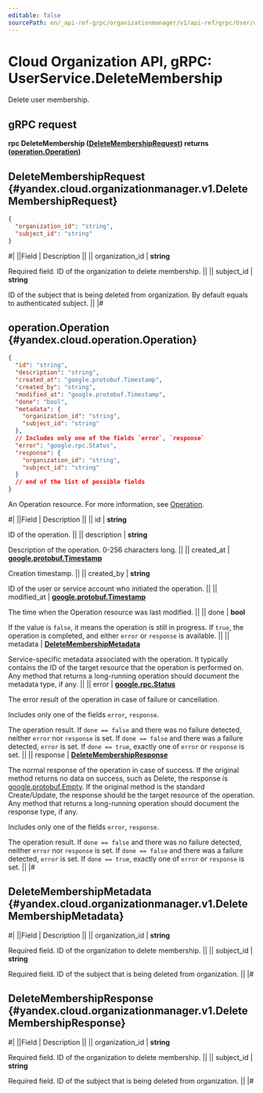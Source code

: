 ```yaml
---
editable: false
sourcePath: en/_api-ref-grpc/organizationmanager/v1/api-ref/grpc/User/deleteMembership.md
---
```


# Cloud Organization API, gRPC: UserService.DeleteMembership

Delete user membership.

## gRPC request

**rpc DeleteMembership ([DeleteMembershipRequest](#yandex.cloud.organizationmanager.v1.DeleteMembershipRequest)) returns ([operation.Operation](#yandex.cloud.operation.Operation))**

## DeleteMembershipRequest {#yandex.cloud.organizationmanager.v1.DeleteMembershipRequest}

```json
{
  "organization_id": "string",
  "subject_id": "string"
}
```

#|
||Field | Description ||
|| organization_id | **string**

Required field. ID of the organization to delete membership. ||
|| subject_id | **string**

ID of the subject that is being deleted from organization.
By default equals to authenticated subject. ||
|#

## operation.Operation {#yandex.cloud.operation.Operation}

```json
{
  "id": "string",
  "description": "string",
  "created_at": "google.protobuf.Timestamp",
  "created_by": "string",
  "modified_at": "google.protobuf.Timestamp",
  "done": "bool",
  "metadata": {
    "organization_id": "string",
    "subject_id": "string"
  },
  // Includes only one of the fields `error`, `response`
  "error": "google.rpc.Status",
  "response": {
    "organization_id": "string",
    "subject_id": "string"
  }
  // end of the list of possible fields
}
```

An Operation resource. For more information, see [Operation](/docs/api-design-guide/concepts/operation).

#|
||Field | Description ||
|| id | **string**

ID of the operation. ||
|| description | **string**

Description of the operation. 0-256 characters long. ||
|| created_at | **[google.protobuf.Timestamp](https://developers.google.com/protocol-buffers/docs/reference/google.protobuf#timestamp)**

Creation timestamp. ||
|| created_by | **string**

ID of the user or service account who initiated the operation. ||
|| modified_at | **[google.protobuf.Timestamp](https://developers.google.com/protocol-buffers/docs/reference/google.protobuf#timestamp)**

The time when the Operation resource was last modified. ||
|| done | **bool**

If the value is `false`, it means the operation is still in progress.
If `true`, the operation is completed, and either `error` or `response` is available. ||
|| metadata | **[DeleteMembershipMetadata](#yandex.cloud.organizationmanager.v1.DeleteMembershipMetadata)**

Service-specific metadata associated with the operation.
It typically contains the ID of the target resource that the operation is performed on.
Any method that returns a long-running operation should document the metadata type, if any. ||
|| error | **[google.rpc.Status](https://cloud.google.com/tasks/docs/reference/rpc/google.rpc#status)**

The error result of the operation in case of failure or cancellation.

Includes only one of the fields `error`, `response`.

The operation result.
If `done == false` and there was no failure detected, neither `error` nor `response` is set.
If `done == false` and there was a failure detected, `error` is set.
If `done == true`, exactly one of `error` or `response` is set. ||
|| response | **[DeleteMembershipResponse](#yandex.cloud.organizationmanager.v1.DeleteMembershipResponse)**

The normal response of the operation in case of success.
If the original method returns no data on success, such as Delete,
the response is [google.protobuf.Empty](https://developers.google.com/protocol-buffers/docs/reference/google.protobuf#google.protobuf.Empty).
If the original method is the standard Create/Update,
the response should be the target resource of the operation.
Any method that returns a long-running operation should document the response type, if any.

Includes only one of the fields `error`, `response`.

The operation result.
If `done == false` and there was no failure detected, neither `error` nor `response` is set.
If `done == false` and there was a failure detected, `error` is set.
If `done == true`, exactly one of `error` or `response` is set. ||
|#

## DeleteMembershipMetadata {#yandex.cloud.organizationmanager.v1.DeleteMembershipMetadata}

#|
||Field | Description ||
|| organization_id | **string**

Required field. ID of the organization to delete membership. ||
|| subject_id | **string**

Required field. ID of the subject that is being deleted from organization. ||
|#

## DeleteMembershipResponse {#yandex.cloud.organizationmanager.v1.DeleteMembershipResponse}

#|
||Field | Description ||
|| organization_id | **string**

Required field. ID of the organization to delete membership. ||
|| subject_id | **string**

Required field. ID of the subject that is being deleted from organization. ||
|#
